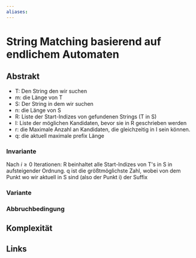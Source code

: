 ```yaml
---
aliases: 
---
```

# String Matching basierend auf endlichem Automaten 
## Abstrakt
- T: Den String den wir suchen
- m: die Länge von T
- S: Der String in dem wir suchen
- n: die Länge von S
- R: Liste der Start-Indizes von gefundenen Strings (T in S)
- I: Liste der möglichen Kandidaten, bevor sie in R geschrieben werden
- r: die Maximale Anzahl an Kandidaten, die gleichzeitig in I sein können.
- q: die aktuell maximale prefix Länge
### Invariante
Nach $i \geq 0$ Iterationen:
R beinhaltet alle Start-Indizes von T's in S in aufsteigender Ordnung.
q ist die größtmöglichste Zahl, wobei von dem Punkt wo wir aktuell in S sind (also der Punkt i) der Suffix
### Variante

### Abbruchbedingung

## Komplexität


## Links
